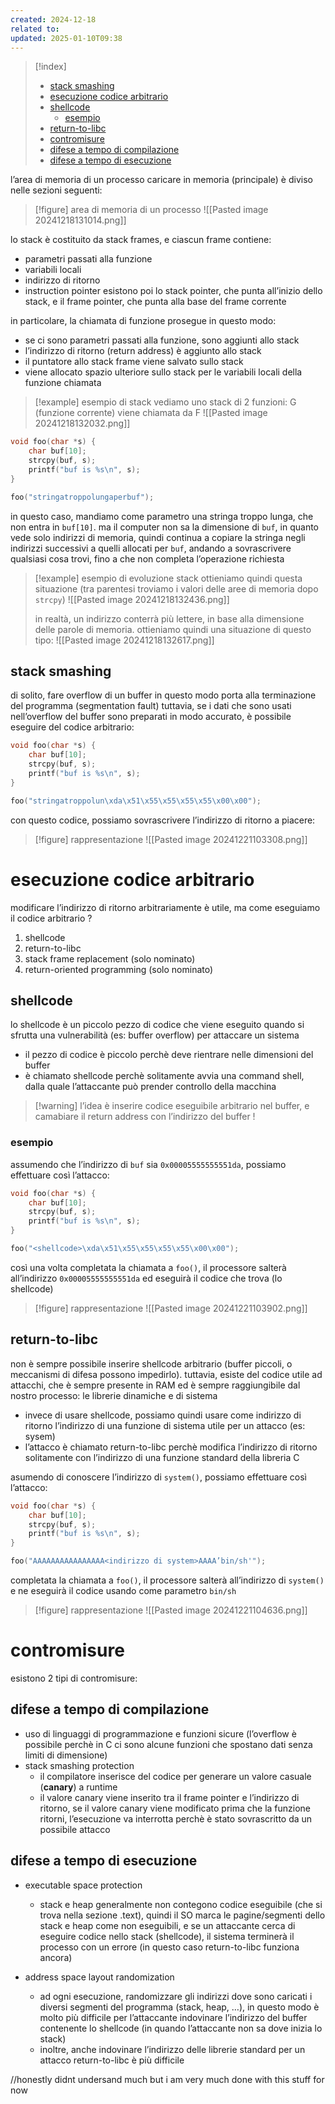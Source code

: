 ```yaml
---
created: 2024-12-18
related to: 
updated: 2025-01-10T09:38
---
```

>[!index]
>
>- [stack smashing](#stack%20smashing)
>- [esecuzione codice arbitrario](#esecuzione%20codice%20arbitrario)
>- [shellcode](#shellcode)
>	- [esempio](#esempio)
>- [return-to-libc](#return-to-libc)
>- [contromisure](#contromisure)
>- [difese a tempo di compilazione](#difese%20a%20tempo%20di%20compilazione)
>- [difese a tempo di esecuzione](#difese%20a%20tempo%20di%20esecuzione)

l’area di memoria di un processo caricare in memoria (principale) è diviso nelle sezioni seguenti:
>[!figure] area di memoria di un processo
![[Pasted image 20241218131014.png]]

lo stack è costituito da stack frames, e ciascun frame contiene:
- parametri passati alla funzione
- variabili locali
- indirizzo di ritorno
- instruction pointer
esistono poi lo stack pointer, che punta all’inizio dello stack, e il frame pointer, che punta alla base del frame corrente

in particolare, la chiamata di funzione prosegue in questo modo:
- se ci sono parametri passati alla funzione, sono aggiunti allo stack
- l’indirizzo di ritorno (return address) è aggiunto allo stack
- il puntatore allo stack frame viene salvato sullo stack
- viene allocato spazio ulteriore sullo stack per le variabili locali della funzione chiamata
>[!example] esempio di stack
vediamo uno stack di 2 funzioni: G (funzione corrente) viene chiamata da F
![[Pasted image 20241218132032.png]]

```c
void foo(char *s) {
	char buf[10];
	strcpy(buf, s);
	printf("buf is %s\n", s);
}

foo("stringatroppolungaperbuf");
```
in questo caso, mandiamo come parametro una stringa troppo lunga, che non entra in `buf[10]`. ma il computer non sa la dimensione di `buf`, in quanto vede solo indirizzi di memoria, quindi continua a copiare la stringa negli indirizzi successivi a quelli allocati per `buf`, andando a sovrascrivere qualsiasi cosa trovi, fino a che non completa l’operazione richiesta
>[!example] esempio di evoluzione stack
>ottieniamo quindi questa situazione (tra parentesi troviamo i valori delle aree di memoria dopo `strcpy`)
![[Pasted image 20241218132436.png]]
>
>in realtà, un indirizzo conterrà più lettere, in base alla dimensione delle parole di memoria. ottieniamo quindi una situazione di questo tipo:
![[Pasted image 20241218132617.png]]

## stack smashing
di solito, fare overflow di un buffer in questo modo porta alla terminazione del programma (segmentation fault)
tuttavia, se i dati che sono usati nell’overflow del buffer sono preparati in modo accurato, è possibile eseguire del codice arbitrario:
```c
void foo(char *s) {
	char buf[10];
	strcpy(buf, s);
	printf("buf is %s\n", s);
}

foo("stringatroppolun\xda\x51\x55\x55\x55\x55\x00\x00");
```

con questo codice, possiamo sovrascrivere l’indirizzo di ritorno a piacere:
>[!figure] rappresentazione
![[Pasted image 20241221103308.png]]
# esecuzione codice arbitrario
modificare l’indirizzo di ritorno arbitrariamente è utile, ma come eseguiamo il codice arbitrario ?
1. shellcode
2. return-to-libc
3. stack frame replacement (solo nominato)
4. return-oriented programming (solo nominato)
## shellcode
lo shellcode è un piccolo pezzo di codice che viene eseguito quando si sfrutta una vulnerabilità (es: buffer overflow) per attaccare un sistema
- il pezzo di codice è piccolo perchè deve rientrare nelle dimensioni del buffer
- è chiamato shellcode perchè solitamente avvia una command shell, dalla quale l’attaccante può prender controllo della macchina
>[!warning] l’idea è inserire codice eseguibile arbitrario nel buffer, e camabiare il return address con l’indirizzo del buffer !

### esempio
assumendo che l’indirizzo di `buf` sia `0x00005555555551da`, possiamo effettuare così l’attacco:
```c
void foo(char *s) {
	char buf[10];
	strcpy(buf, s);
	printf("buf is %s\n", s);
}

foo("<shellcode>\xda\x51\x55\x55\x55\x55\x00\x00");
```

così una volta completata la chiamata a `foo()`, il processore salterà all’indirizzo `0x00005555555551da` ed eseguirà il codice che trova (lo shellcode)
>[!figure] rappresentazione
![[Pasted image 20241221103902.png]]
## return-to-libc
non è sempre possibile inserire shellcode arbitrario (buffer piccoli, o meccanismi di difesa possono impedirlo). tuttavia, esiste del codice utile ad attacchi, che è sempre presente in RAM ed è sempre raggiungibile dal nostro processo: le librerie dinamiche e di sistema
- invece di usare shellcode, possiamo quindi usare come indirizzo di ritorno l’indirizzo di una funzione di sistema utile per un attacco (es: sysem)
- l’attacco è chiamato return-to-libc perchè modifica l’indirizzo di ritorno solitamente con l’indirizzo di una funzione standard della libreria C

asumendo di conoscere l’indirizzo di `system()`, possiamo effettuare così l’attacco:
```c
void foo(char *s) {
	char buf[10];
	strcpy(buf, s);
	printf("buf is %s\n", s);
}

foo("AAAAAAAAAAAAAAAA<indirizzo di system>AAAA’bin/sh'");
```

completata la chiamata a `foo()`, il processore salterà all’indirizzo di `system()` e ne eseguirà il codice usando come parametro `bin/sh`
>[!figure] rappresentazione
![[Pasted image 20241221104636.png]]
# contromisure
esistono 2 tipi di contromisure:
## difese a tempo di compilazione
- uso di linguaggi di programmazione e funzioni sicure (l’overflow è possibile perchè in C ci sono alcune funzioni che spostano dati senza limiti di dimensione)
- stack smashing protection
	- il compilatore inserisce del codice per generare un valore casuale (**canary**) a runtime
	- il valore canary viene inserito tra il frame pointer e l’indirizzo di ritorno, se il valore canary viene modificato prima che la funzione ritorni, l’esecuzione va interrotta perchè è stato sovrascritto da un possibile attacco
## difese a tempo di esecuzione
- executable space protection
	- stack e heap generalmente non contegono codice eseguibile (che si trova nella sezione .text), quindi il SO marca le pagine/segmenti dello stack e heap come non eseguibili, e se un attaccante cerca di eseguire codice nello stack (shellcode), il sistema terminerà il processo con un errore (in questo caso return-to-libc funziona ancora)

- address space layout randomization
	- ad ogni esecuzione, randomizzare gli indirizzi dove sono caricati i diversi segmenti del programma (stack, heap, …), in questo modo è molto più difficile per l’attaccante indovinare l’indirizzo del buffer contenente lo shellcode (in quando l’attaccante non sa dove inizia lo stack)
	- inoltre, anche indovinare l’indirizzo delle librerie standard  per un attacco return-to-libc è più difficile

//honestly didnt undersand much but i am very much done with this stuff for now